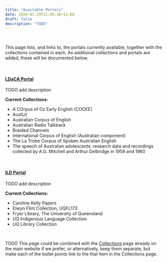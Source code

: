```yaml
---
title: "Available Portals"
date: 2024-01-29T11:45:16+11:00
draft: false
description: "TODO"
---
```


<br>

This page lists, and links to, the portals currently available, together with the collections contained in each. As additional collections and portals are added, these will be documented below.

<br>

#### [LDaCA Portal](https://data.ldaca.edu.au)

TODO add description

__Current Collections:__
- A COrpus of Oz Early English (COOEE)
- AustLit
- Australian Corpus of English
- Australian Radio Talkback
- Braided Channels
- International Corpus of English (Australian component)
- The La Trobe Corpus of Spoken Australian English
- The speech of Australian adolescents: research data and recordings collected by A.G. Mitchell and Arthur Delbridge in 1959 and 1960

<br>

#### [ILD Portal](https://ild.ldaca.edu.au)

TODO add description

__Current Collections:__
- Caroline Kelly Papers
- Elwyn Flint Collection, UQFL173
- Fryer Library, The University of Queensland
- UQ Indigenous Language Collection
- UQ Library Collection

<br>

TODO This page could be combined with the [Collections](https://www.ldaca.edu.au/about/sample-collections/) page already on the main website if we prefer, or alternatively, keep them separate, but make each of the bullet points link to the that item in the Collections page.